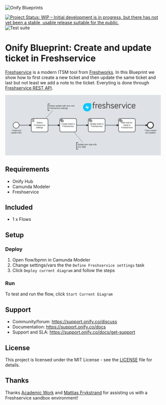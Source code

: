 ![Onify Blueprints](https://files.readme.io/8ba3f14-onify-blueprints-logo.png)

[![Project Status: WIP – Initial development is in progress, but there has not yet been a stable, usable release suitable for the public.](https://www.repostatus.org/badges/latest/wip.svg)](https://www.repostatus.org/#wip)
![Test suite](https://github.com/onify/blueprint-freshservice-create-update-ticket/workflows/Test%20suite/badge.svg)

# Onify Blueprint: Create and update ticket in Freshservice

[Freshservice](https://freshservice.com/) is a modern ITSM tool from [Freshworks](https://www.freshworks.com/). In this Blueprint we show how to first create a new ticket and then update the same ticket and last but not least we add a note to the ticket. Everyting is done through [Freshservice REST API](https://api.freshservice.com/).

![Onify Blueprint: Create and update ticket in Freshservice](flow.png "Flow")

## Requirements

* Onify Hub  
* Camunda Modeler
* Freshservice 

## Included

* 1 x Flows

## Setup

### Deploy

1. Open flow/bpmn in Camunda Modeler
2. Change settings/vars the the `Define Freshservice settings` task
3. Click `Deploy current diagram` and follow the steps

### Run 

To test and run the flow, click `Start Current Diagram`

## Support

* Community/forum: https://support.onify.co/discuss
* Documentation: https://support.onify.co/docs
* Support and SLA: https://support.onify.co/docs/get-support

## License

This project is licensed under the MIT License - see the [LICENSE](LICENSE) file for details.

## Thanks

Thanks [Academic Work](https://github.com/orgs/academicwork) and [Mattias Frykstrand](https://github.com/Mfryk85) for assisting us with a Freshservice sandbox environment!
